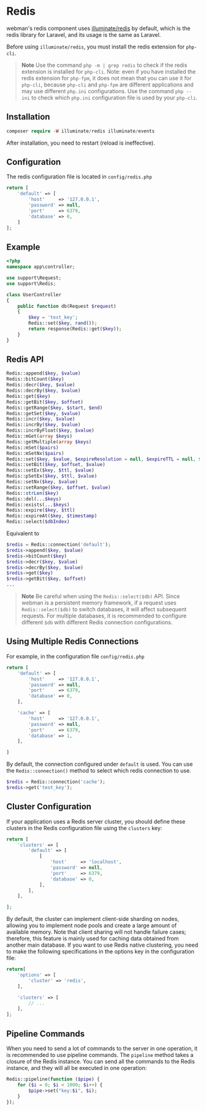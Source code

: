 # Redis

webman's redis component uses [illuminate/redis](https://github.com/illuminate/redis) by default, which is the redis library for Laravel, and its usage is the same as Laravel.

Before using `illuminate/redis`, you must install the redis extension for `php-cli`.

> **Note**
> Use the command `php -m | grep redis` to check if the redis extension is installed for `php-cli`. Note: even if you have installed the redis extension for `php-fpm`, it does not mean that you can use it for `php-cli`, because `php-cli` and `php-fpm` are different applications and may use different `php.ini` configurations. Use the command `php --ini` to check which `php.ini` configuration file is used by your `php-cli`.

## Installation

```php
composer require -W illuminate/redis illuminate/events
```

After installation, you need to restart (reload is ineffective).


## Configuration
The redis configuration file is located in `config/redis.php`
```php
return [
    'default' => [
        'host'     => '127.0.0.1',
        'password' => null,
        'port'     => 6379,
        'database' => 0,
    ]
];
```

## Example
```php
<?php
namespace app\controller;

use support\Request;
use support\Redis;

class UserController
{
    public function db(Request $request)
    {
        $key = 'test_key';
        Redis::set($key, rand());
        return response(Redis::get($key));
    }
}
```

## Redis API
```php
Redis::append($key, $value)
Redis::bitCount($key)
Redis::decr($key, $value)
Redis::decrBy($key, $value)
Redis::get($key)
Redis::getBit($key, $offset)
Redis::getRange($key, $start, $end)
Redis::getSet($key, $value)
Redis::incr($key, $value)
Redis::incrBy($key, $value)
Redis::incrByFloat($key, $value)
Redis::mGet(array $keys)
Redis::getMultiple(array $keys)
Redis::mSet($pairs)
Redis::mSetNx($pairs)
Redis::set($key, $value, $expireResolution = null, $expireTTL = null, $flag = null)
Redis::setBit($key, $offset, $value)
Redis::setEx($key, $ttl, $value)
Redis::pSetEx($key, $ttl, $value)
Redis::setNx($key, $value)
Redis::setRange($key, $offset, $value)
Redis::strLen($key)
Redis::del(...$keys)
Redis::exists(...$keys)
Redis::expire($key, $ttl)
Redis::expireAt($key, $timestamp)
Redis::select($dbIndex)
```
Equivalent to
```php
$redis = Redis::connection('default');
$redis->append($key, $value)
$redis->bitCount($key)
$redis->decr($key, $value)
$redis->decrBy($key, $value)
$redis->get($key)
$redis->getBit($key, $offset)
...
```

> **Note**
> Be careful when using the `Redis::select($db)` API. Since webman is a persistent memory framework, if a request uses `Redis::select($db)` to switch databases, it will affect subsequent requests. For multiple databases, it is recommended to configure different `$db` with different Redis connection configurations.

## Using Multiple Redis Connections
For example, in the configuration file `config/redis.php`
```php
return [
    'default' => [
        'host'     => '127.0.0.1',
        'password' => null,
        'port'     => 6379,
        'database' => 0,
    ],

    'cache' => [
        'host'     => '127.0.0.1',
        'password' => null,
        'port'     => 6379,
        'database' => 1,
    ],

]
```
By default, the connection configured under `default` is used. You can use the `Redis::connection()` method to select which redis connection to use.
```php
$redis = Redis::connection('cache');
$redis->get('test_key');
```

## Cluster Configuration
If your application uses a Redis server cluster, you should define these clusters in the Redis configuration file using the `clusters` key:
```php
return [
    'clusters' => [
        'default' => [
            [
                'host'     => 'localhost',
                'password' => null,
                'port'     => 6379,
                'database' => 0,
            ],
        ],
    ],

];
```

By default, the cluster can implement client-side sharding on nodes, allowing you to implement node pools and create a large amount of available memory. Note that client sharing will not handle failure cases; therefore, this feature is mainly used for caching data obtained from another main database. If you want to use Redis native clustering, you need to make the following specifications in the options key in the configuration file:

```php
return[
    'options' => [
        'cluster' => 'redis',
    ],

    'clusters' => [
        // ...
    ],
];
```

## Pipeline Commands
When you need to send a lot of commands to the server in one operation, it is recommended to use pipeline commands. The `pipeline` method takes a closure of the Redis instance. You can send all the commands to the Redis instance, and they will all be executed in one operation:
```php
Redis::pipeline(function ($pipe) {
    for ($i = 0; $i < 1000; $i++) {
        $pipe->set("key:$i", $i);
    }
});
```
